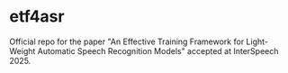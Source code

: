 # etf4asr
Official repo for the paper "An Effective Training Framework for Light-Weight Automatic Speech Recognition Models" accepted at InterSpeech 2025.
